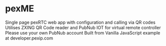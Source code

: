 # pexME
Single page pexRTC web app with configuration and calling via QR codes
Utilises ZXING QR Code reader and PubNub IOT for virtual remote controller
Please use your own PubNub account
Built from Vanilla JavaScript example at developer.pexip.com
